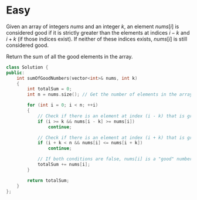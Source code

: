 # Easy

Given an array of integers $nums$ and an integer $k$, an element $nums[i]$ is considered good if it is strictly greater than the elements at indices $i - k$ and $i + k$ (if those indices exist). If neither of these indices exists, $nums[i]$ is still considered good.

Return the sum of all the good elements in the array.

```cpp
class Solution {
public:
    int sumOfGoodNumbers(vector<int>& nums, int k) 
    {
        int totalSum = 0;
        int n = nums.size(); // Get the number of elements in the array

        for (int i = 0; i < n; ++i) 
        {
            // Check if there is an element at index (i - k) that is greater than or equal to nums[i]
            if (i >= k && nums[i - k] >= nums[i])
                continue;

            // Check if there is an element at index (i + k) that is greater than or equal to nums[i]
            if (i + k < n && nums[i] <= nums[i + k])
                continue;

            // If both conditions are false, nums[i] is a "good" number; add it to the sum
            totalSum += nums[i];
        }

        return totalSum;
    }
};
```

